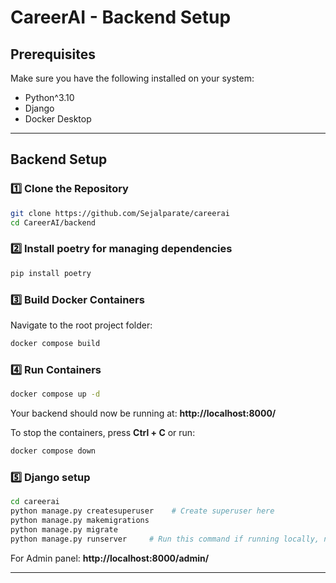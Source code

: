 # CareerAI - Backend Setup

## Prerequisites
Make sure you have the following installed on your system:
- Python^3.10
- Django
- Docker Desktop

---

## Backend Setup

### 1️⃣ Clone the Repository
```sh
git clone https://github.com/Sejalparate/careerai
cd CareerAI/backend
```

### 2️⃣ Install poetry for managing dependencies
```sh
pip install poetry
```

### 3️⃣ Build Docker Containers
Navigate to the root project folder:
```sh
docker compose build
```

### 4️⃣ Run Containers
```sh
docker compose up -d
```
Your backend should now be running at: **http://localhost:8000/**

To stop the containers, press **Ctrl + C** or run:
```sh
docker compose down
```

### 5️⃣ Django setup

```sh
cd careerai
python manage.py createsuperuser    # Create superuser here
python manage.py makemigrations
python manage.py migrate
python manage.py runserver     # Run this command if running locally, no need to run it if docker container is running
```
For Admin panel: **http://localhost:8000/admin/**

---
